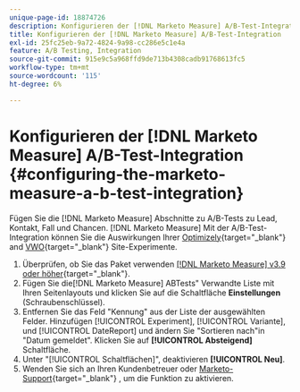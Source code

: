```yaml
---
unique-page-id: 18874726
description: Konfigurieren der [!DNL Marketo Measure] A/B-Test-Integration - [!DNL Marketo Measure]
title: Konfigurieren der [!DNL Marketo Measure] A/B-Test-Integration
exl-id: 25fc25eb-9a72-4824-9a98-cc286e5c1e4a
feature: A/B Testing, Integration
source-git-commit: 915e9c5a968ffd9de713b4308cadb91768613fc5
workflow-type: tm+mt
source-wordcount: '115'
ht-degree: 6%

---
```


# Konfigurieren der [!DNL Marketo Measure] A/B-Test-Integration {#configuring-the-marketo-measure-a-b-test-integration}

Fügen Sie die [!DNL Marketo Measure] Abschnitte zu A/B-Tests zu Lead, Kontakt, Fall und Chancen. [!DNL Marketo Measure] Mit der A/B-Test-Integration können Sie die Auswirkungen Ihrer [Optimizely](https://www.optimizely.com/){target="_blank"} and [VWO](https://vwo.com/){target="_blank"} Site-Experimente.

1. Überprüfen, ob Sie das Paket verwenden [[!DNL Marketo Measure] v3.9 oder höher](https://appexchange.salesforce.com/appxListingDetail?listingId=a0N3000000B3KLuEAN){target="_blank"}.
1. Fügen Sie die[!DNL Marketo Measure] ABTests&quot; Verwandte Liste mit Ihren Seitenlayouts und klicken Sie auf die Schaltfläche **Einstellungen** (Schraubenschlüssel).
1. Entfernen Sie das Feld &quot;Kennung&quot; aus der Liste der ausgewählten Felder. Hinzufügen [!UICONTROL Experiment], [!UICONTROL Variante], und [!UICONTROL DateReport] und ändern Sie &quot;Sortieren nach&quot;in &quot;Datum gemeldet&quot;. Klicken Sie auf **[!UICONTROL Absteigend]** Schaltfläche.
1. Unter &quot;[!UICONTROL Schaltflächen]&quot;, deaktivieren **[!UICONTROL Neu]**.
1. Wenden Sie sich an Ihren Kundenbetreuer oder [Marketo-Support](https://nation.marketo.com/t5/support/ct-p/Support){target="_blank"} , um die Funktion zu aktivieren.
